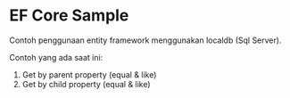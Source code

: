 # EF Core Sample
Contoh penggunaan entity framework menggunakan localdb (Sql Server).

Contoh yang ada saat ini:
1. Get by parent property (equal & like)
2. Get by child property (equal & like)
